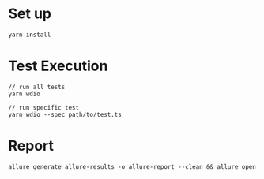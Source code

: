 # Set up
```
yarn install
```
# Test Execution
```
// run all tests
yarn wdio

// run specific test
yarn wdio --spec path/to/test.ts
```
# Report
```
allure generate allure-results -o allure-report --clean && allure open
```
